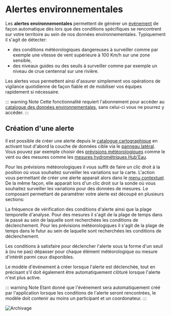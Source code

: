 # Alertes environnementales

Les **alertes environnementales** permettent de générer un [événement](../quickstart/concepts.md#evenement) de façon automatique dès lors que des conditions spécifiques se rencontrent sur votre territoire au sein de nos données environnementales. Typiquement il s'agit de détecter:
* des conditions météorologiques dangereuses à surveiller comme par exemple une vitesse de vent supérieure à 100 Km/h sur une zone sensible,
* des niveaux guides ou des seuils à surveiller comme par exemple un niveau de crue centennal sur une rivière.

Les alertes vous permettent ainsi d'assurer simplement vos opérations de vigilance quotidienne de façon fiable et de mobiliser vos équipes rapidement si nécessaire.

::: warning Note
Cette fonctionnalité requiert l'abonnement pour accéder au [catalogue des données environnementales](./catalog.md), sans celui-ci vous ne pourrez y accéder.
:::

## Création d'une alerte

Il est possible de créer une alerte depuis le [catalogue cartographique](./catalog.md) en activant tout d'abord la couche de données cible via le [panneau latéral](./catalog.md#panneau-lateral). Vous pouvez par exemple choisir des [prévisions météorologiques](./catalog.md#prevision-meteorologiques) comme le vent ou des mesures comme les [mesures hydrométriques Hub'Eau](./catalog.md#hub-eau).

Pour les prévisions météorologiques il vous suffit de faire un clic droit à la position où vous souhaitez surveiller les variations sur la carte. L'action vous permettant de créer une alerte <i class="las la-bell"></i> apparait alors dans le [menu contextuel](./catalog.md#menu-contextuel). De la même façon, elle apparait lors d'un clic droit sur la sonde où vous souhaitez surveiller les variations pour des données de mesures. Le composant permettant de paramétrer votre alerte est découpé en plusieurs sections:
  
<i class="las la-clock la-2x"></i> La fréquence de vérification des conditions d'alerte ainsi que la plage temporelle d'analyse. Pour des mesures il s'agit de la plage de temps dans le passé au sein de laquelle sont recherchées les conditions de déclenchement. Pour les prévisions météorologiques il s'agit de la plage de temps dans le futur au sein de laquelle sont recherchées les conditions de déclenchement. 

<i class="lab la-cloudversify la-2x"></i> Les conditions à satisfaire pour déclencher l'alerte sous la forme d'un seuil à (ou ne pas) dépasser pour chaque élément météorologique ou mesure d'intérêt parmi ceux disponibles.

<i class="las la-bell la-2x"></i> Le modèle d'événement à créer lorsque l'alerte est déclenchée, tout en précisant s'il doit également être automatiquement clôturé lorsque l'alerte n'est plus active.

::: warning Note
Etant donné que l'événement sera automatiquement créé par l'application lorsque les conditions de l'alerte seront rencontrées, le modèle doit contenir au moins un participant et un coordonateur.
:::

![Archivage](../../assets/Alert-FR.png)

